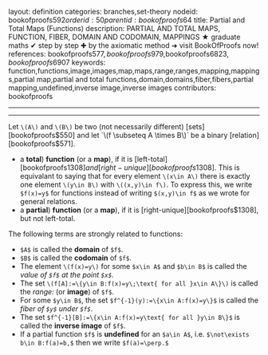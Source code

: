 layout: definition
categories: branches,set-theory
nodeid: bookofproofs$592
orderid: 50
parentid: bookofproofs$64
title: Partial and Total Maps (Functions)
description: PARTIAL AND TOTAL MAPS, FUNCTION, FIBER, DOMAIN AND CODOMAIN, MAPPINGS  ★ graduate maths ✔ step by step ✚ by the axiomatic method ➜ visit BookOfProofs now!
references: bookofproofs$577,bookofproofs$979,bookofproofs$6823,bookofproofs$6907
keywords: function,functions,image,images,map,maps,range,ranges,mapping,mappings,partial map,partial and total functions,domain,domains,fiber,fibers,partial mapping,undefined,inverse image,inverse images
contributors: bookofproofs

---


---

Let `\(A\)` and `\(B\)` be two (not necessarily different) [sets][bookofproofs$550] and let `\(f \subseteq A \times B\)` be a binary [relation][bookofproofs$571].
* a  **total**) **function** (or a **map**), if it is [left-total][bookofproofs$1308] and [right-unique][bookofproofs$1308]. This is equivalant to saying that for every element `\(x\in A\)` there is exactly one element `\(y\in B\)` with `\((x,y)\in f\)`. To express this, we write `$f(x)=y$` for functions instead of writing `$(x,y)\in f$` as we wrote for general relations.
* a  **partial**) **function** (or a **map**), if it is [right-unique][bookofproofs$1308], but not left-total.

The following terms are strongly related to functions:
* `$A$` is called the **domain** of `$f$`.
* `$B$` is called the **codomain** of `$f$`. 
* The element `\(f(x)=y\)` for some `$x\in A$` and `$b\in B$` is called the *value of `$f$` at the point `$x$`*.
* The set `\(f[A]:=\{y\in B:f(x)=y\;\text{ for all }x\in A\}\)` is called the *range:* (or **image**) of `$f$`.
* For some `$y\in B$`, the set `$f^{-1}(y):=\{x\in A:f(x)=y\}$` is called the *fiber of `$y$` under `$f$`*.
* The set `$f^{-1}[B]:=\{x\in A:f(x)=y\text{ for all }y\in B\}$` is called the **inverse image** of `$f$`.
* If a partial function `$f$` is **undefined** for an `$a\in A$`, i.e. `$\not\exists b\in B:f(a)=b,$` then we write `$f(a)=\perp.$`
